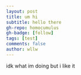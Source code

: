 ```yaml
---
layout: post
title: um hi
subtitle: hello there
gh-repo: homocumulus
gh-badge: [follow]
tags: [test]
comments: false
author: wllw
---
```


idk what im doing but i like it
